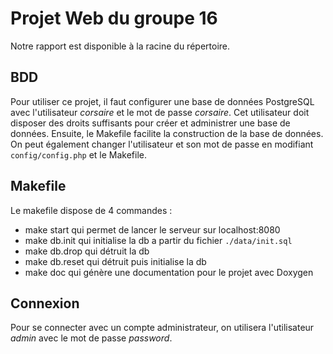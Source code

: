 
# Projet Web du groupe 16

Notre rapport est disponible à la racine du répertoire.

## BDD

Pour utiliser ce projet, il faut configurer une base de données PostgreSQL avec l'utilisateur *corsaire* et le mot de passe *corsaire*. Cet utilisateur doit disposer des droits suffisants pour créer et administrer une base de données. Ensuite, le Makefile facilite la construction de la base de données. On peut également changer l'utilisateur et son mot de passe en modifiant `config/config.php` et le Makefile.

## Makefile

Le makefile dispose de 4 commandes :
* make start qui permet de lancer le serveur sur localhost:8080
* make db.init qui initialise la db a partir du fichier `./data/init.sql`
* make db.drop qui détruit la db
* make db.reset qui détruit puis initialise la db
* make doc qui génère une documentation pour le projet avec Doxygen

## Connexion

Pour se connecter avec un compte administrateur, on utilisera l'utilisateur *admin* avec le mot de passe *password*.
